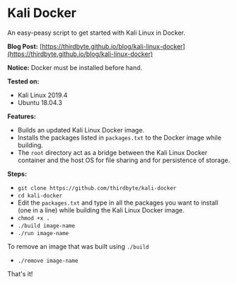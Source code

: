 # Kali Docker
An easy-peasy script to get started with Kali Linux in Docker.

**Blog Post:** [https://thirdbyte.github.io/blog/kali-linux-docker](https://thirdbyte.github.io/blog/kali-linux-docker)

**Notice:** Docker must be installed before hand.

**Tested on:**
+ Kali Linux 2019.4
+ Ubuntu 18.04.3

**Features:**
+ Builds an updated Kali Linux Docker image.
+ Installs the packages listed in `packages.txt` to the Docker image while building.
+ The `root` directory act as a bridge between the Kali Linux Docker container and the host OS for file sharing and for persistence of storage.

**Steps:**
+ `git clone https://github.com/thirdbyte/kali-docker`
+ `cd kali-docker`
+ Edit the `packages.txt` and type in all the packages you want to install (one in a line) while building the Kali Linux Docker image.
+ `chmod +x .`
+ `./build image-name`
+ `./run image-name`

To remove an image that was built using `./build`
+ `./remove image-name`

That's it!

